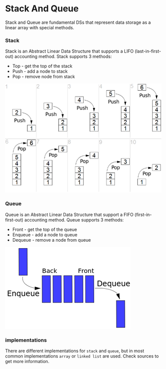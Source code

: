 # Stack And Queue

Stack and Queue are fundamental DSs that represent data storage as a linear array with special methods.

### Stack
Stack is an Abstract Linear Data Structure that supports a LIFO (last-in-first-out) accounting method.
Stack supports 3 methods:
  * Top - get the top of the stack
  * Push - add a node to stack
  * Pop - remove node from stack

![stack](/static/Lifo_stack.png)

### Queue
Queue is an Abstract Linear Data Structure that support a FIFO (first-in-first-out) accounting method.
Queue supports 3 methods:
  * Front - get the top of the queue
  * Enqueue - add a node to queue
  * Dequeue - remove a node from queue

![queue](/static/queue.png)

### implementations

There are different implementations for ```stack``` and ```queue```, but in most common implementations ```array``` or ```linked list``` are used. Check sources to get more information.
